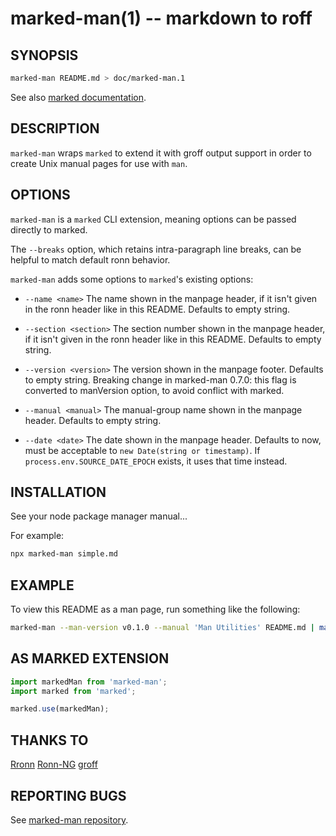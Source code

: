marked-man(1) -- markdown to roff
=================================

SYNOPSIS
--------

```bash
marked-man README.md > doc/marked-man.1
```

See also [marked documentation](https://marked.js.org/).

DESCRIPTION
-----------

`marked-man` wraps `marked` to extend it with groff output support in order to
create Unix manual pages for use with `man`.

OPTIONS
-------

`marked-man` is a `marked` CLI extension, meaning options can be passed directly to marked.

The `--breaks` option, which retains intra-paragraph line breaks, can be helpful to match default ronn behavior.

`marked-man` adds some options to `marked`'s existing options:

* `--name <name>`
The name shown in the manpage header, if it isn't given in the ronn header like in this README.
Defaults to empty string.

* `--section <section>`
The section number shown in the manpage header, if it isn't given in the ronn header like in this README.
Defaults to empty string.

* `--version <version>`
The version shown in the manpage footer.
Defaults to empty string.
Breaking change in marked-man 0.7.0: this flag is converted to manVersion option,
to avoid conflict with marked.

* `--manual <manual>`
The manual-group name shown in the manpage header.
Defaults to empty string.

* `--date <date>`
The date shown in the manpage header.
Defaults to now, must be acceptable to `new Date(string or timestamp)`.
If `process.env.SOURCE_DATE_EPOCH` exists, it uses that time instead.

INSTALLATION
------------

See your node package manager manual...

For example:

```bash
npx marked-man simple.md
```

EXAMPLE
-------

To view this README as a man page, run something like the following:

```bash
marked-man --man-version v0.1.0 --manual 'Man Utilities' README.md | man /dev/stdin
```

AS MARKED EXTENSION
-------------------

```js
import markedMan from 'marked-man';
import marked from 'marked';

marked.use(markedMan);
```

THANKS TO
---------

[Rronn](https://github.com/rtomayko/ronn)
[Ronn-NG](https://github.com/apjanke/ronn-ng)
[groff](https://man.cx/groff_man(7))

REPORTING BUGS
--------------

See [marked-man repository](https://github.com/kapouer/marked-man).
